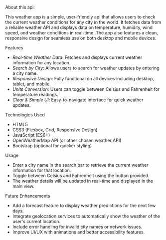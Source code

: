 About this api:

This weather app is a simple, user-friendly api that allows users to check the current weather conditions for any city in the world. It fetches data from a reliable weather API and displays data on temperature, humidity, wind speed, and weather conditions in real-time. The app also features a clean, responsive design for seamless use on both desktop and mobile devices.

Features
- *Real-time Weather Data*: Fetches and displays current weather information for any location.
- *Search by City*: Allows users to search for weather updates by entering a city name.
- *Responsive Design*: Fully functional on all devices including desktop, tablet, and mobile.
- *Units Conversion*: Users can toggle between Celsius and Fahrenheit for temperature readings.
- *Clear & Simple UI*: Easy-to-navigate interface for quick weather updates.

Technologies Used
- HTML5
- CSS3 (Flexbox, Grid, Responsive Design)
- JavaScript (ES6+)
- OpenWeatherMap API (or other chosen weather API)
- Bootstrap (optional for quicker styling)

Usage
- Enter a city name in the search bar to retrieve the current weather information for that location.
- Toggle between Celsius and Fahrenheit using the button provided.
- The weather details will be updated in real-time and displayed in the main view.

Future Enhancements
- Add a forecast feature to display weather predictions for the next few days.
- Integrate geolocation services to automatically show the weather of the user's current location.
- Include error handling for invalid city names or network issues.
- Improve UI/UX with animations and better accessibility features.
